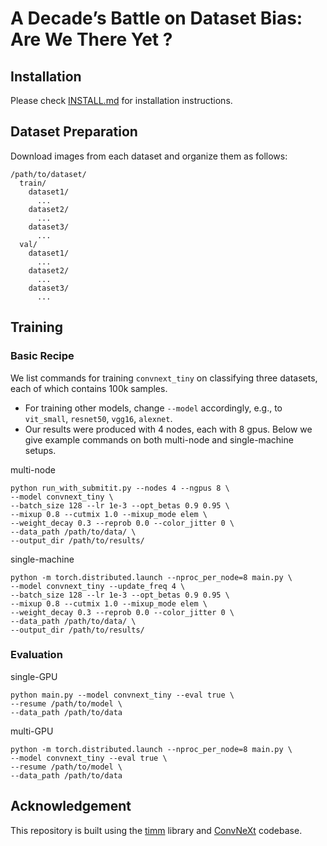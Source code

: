 # A Decade’s Battle on Dataset Bias: Are We There Yet ?

## Installation
Please check [INSTALL.md](INSTALL.md) for installation instructions. 

## Dataset Preparation

Download images from each dataset and organize them as follows:
```
/path/to/dataset/
  train/
    dataset1/
      ...
    dataset2/
      ...
    dataset3/
      ...
  val/
    dataset1/
      ...
    dataset2/
      ...
    dataset3/
      ...
```

## Training

### Basic Recipe
We list commands for training `convnext_tiny` on classifying three datasets, each of which contains 100k samples.
- For training other models, change `--model` accordingly, e.g., to `vit_small`, `resnet50`, `vgg16`, `alexnet`.
- Our results were produced with 4 nodes, each with 8 gpus. Below we give example commands on both multi-node and single-machine setups.

multi-node
```
python run_with_submitit.py --nodes 4 --ngpus 8 \
--model convnext_tiny \
--batch_size 128 --lr 1e-3 --opt_betas 0.9 0.95 \
--mixup 0.8 --cutmix 1.0 --mixup_mode elem \
--weight_decay 0.3 --reprob 0.0 --color_jitter 0 \
--data_path /path/to/data/ \
--output_dir /path/to/results/
```

single-machine
```
python -m torch.distributed.launch --nproc_per_node=8 main.py \
--model convnext_tiny --update_freq 4 \
--batch_size 128 --lr 1e-3 --opt_betas 0.9 0.95 \
--mixup 0.8 --cutmix 1.0 --mixup_mode elem \
--weight_decay 0.3 --reprob 0.0 --color_jitter 0 \
--data_path /path/to/data/ \
--output_dir /path/to/results/
```

### Evaluation

single-GPU
```
python main.py --model convnext_tiny --eval true \
--resume /path/to/model \
--data_path /path/to/data
```

multi-GPU
```
python -m torch.distributed.launch --nproc_per_node=8 main.py \
--model convnext_tiny --eval true \
--resume /path/to/model \
--data_path /path/to/data
```


## Acknowledgement
This repository is built using the [timm](https://github.com/rwightman/pytorch-image-models) library and [ConvNeXt](https://github.com/facebookresearch/ConvNeXt) codebase.
